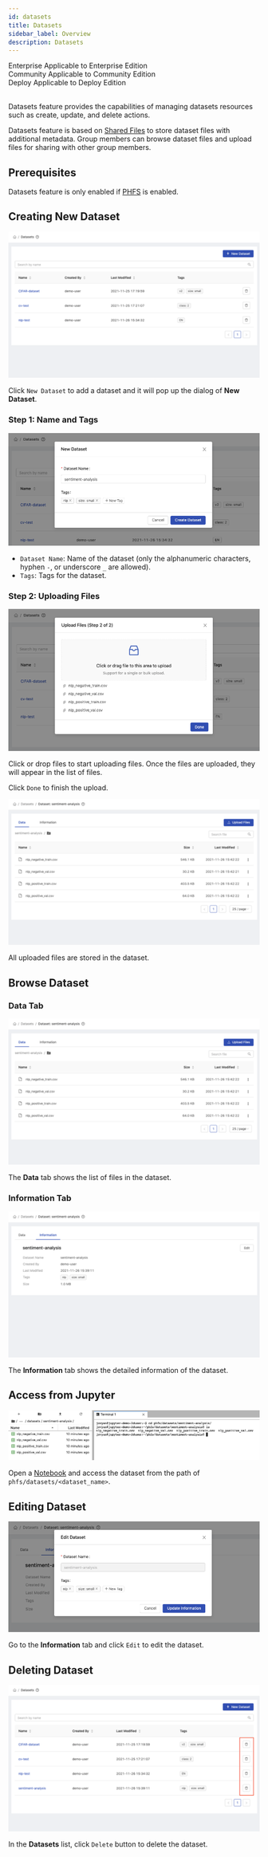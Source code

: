 ```yaml
---
id: datasets
title: Datasets
sidebar_label: Overview
description: Datasets
---
```


<div class="label-sect">
  <div class="ee-only tooltip">Enterprise
    <span class="tooltiptext">Applicable to Enterprise Edition</span>
  </div>
  <div class="ce-only tooltip">Community
    <span class="tooltiptext">Applicable to Community Edition</span>
  </div>
    <div class="deploy-only tooltip">Deploy
    <span class="tooltiptext">Applicable to Deploy Edition</span>
  </div>
</div>
<BR>

Datasets feature provides the capabilities of managing datasets resources such as create, update, and delete actions.

Datasets feature is based on [Shared Files](shared-files) to store dataset files with additional metadata. Group members can browse dataset files and upload files for sharing with other group members.

## Prerequisites

Datasets feature is only enabled if [PHFS](design/phfs) is enabled.

## Creating New Dataset

![](assets/datasets-list.png)

Click `New Dataset` to add a dataset and it will pop up the dialog of **New Dataset**.

### Step 1: Name and Tags

![](assets/datasets-new-dataset-1.png)

+ `Dataset Name`: Name of the dataset (only the alphanumeric characters, hyphen `-`, or underscore `_` are allowed).
+ `Tags`: Tags for the dataset.

### Step 2: Uploading Files

![](assets/datasets-new-dataset-2.png)

Click or drop files to start uploading files. Once the files are uploaded, they will appear in the list of files.

Click `Done` to finish the upload.

![](assets/datasets-data-tab.png)

All uploaded files are stored in the dataset.

## Browse Dataset

### Data Tab

![](assets/datasets-data-tab.png)

The **Data** tab shows the list of files in the dataset.

### Information Tab

![](assets/datasets-info-tab.png)

The **Information** tab shows the detailed information of the dataset.

## Access from Jupyter

![](assets/datasets-jupyter.png)

Open a [Notebook](quickstart/launch-project) and access the dataset from the path of `phfs/datasets/<dataset_name>`.

## Editing Dataset

![](assets/datasets-edit.png)

Go to the **Information** tab and click `Edit` to edit the dataset.

## Deleting Dataset

![](assets/datasets-delete.png)

In the **Datasets** list, click `Delete` button to delete the dataset.
